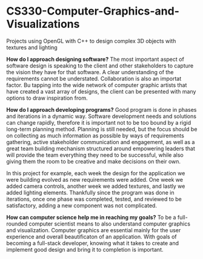 # CS330-Computer-Graphics-and-Visualizations
Projects using OpenGL with C++ to design complex 3D objects with textures and lighting

**How do I approach designing software?**
The most important aspect of software design is speaking to the client and other stakeholders to capture the vision they have for that software. A clear understanding of the requirements cannot be understated. Collaboration is also an importat factor. Bu tapping into the wide network of computer graphic artists that have created a vast array of designs, the client can be presented with many options to draw inspiration from. 


**How do I approach developing programs?**
Good program is done in phases and iterations in a dynamic way. Software development needs and solutions can change rapidly, therefore it is important not to be too bound by a rigid long-term planning method. Planning is still needed, but the focus should be on collecting as much information as possible by ways of requirements gathering, active stakeholder communication and engagement, as well as a great team building mechanism structured around empowering leaders that will provide the team everything they need to be successful, while also giving them the room to be creative and make decisions on their own.

In this project for example, each week the design for the application we were building evolved as new requirements were added. One week we added camera controls, another week we added textures, and lastly we added lighting elements. Thankfully since the program was done in iterations, once one phase was completed, tested, and reviewed to be satisfactory, adding a new component was not complicated. 


**How can computer science help me in reaching my goals?**
To be a full-rounded computer scientist means to also understand computer graphics and visualization. Computer graphics are essential mainly for the user experience and overall beautificaton of an application. With goals of becoming a full-stack developer, knowing what it takes to create and implement good design and bring it to completion is important.
